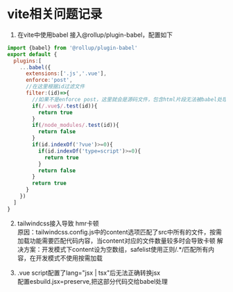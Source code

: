 # vite相关问题记录
1. 在vite中使用babel 接入@rollup/plugin-babel，配置如下
  ```js
  import {babel} from '@rollup/plugin-babel'
  export default {
    plugins:[
      ...babel({
        extensions:['.js','.vue'],
        enforce:'post',
        //在这里根据id过滤文件
        filter:(id)=>{
          //如果不是enforce post，这里就会是源码文件，包含html片段无法被babel处理
          if(/.vue$/.test(id)){
            return true
          }
          if(/node_modules/.test(id)){
            return false
          }
          if(id.indexOf('?vue')>=0){
            if(id.indexOf('type=script')>=0){
              return true
            }
            return false
          }
          return true
        }
      })
    ]
  }
  ```
2. tailwindcss接入导致 hmr卡顿   
  原因：tailwindcss.config.js中的content选项匹配了src中所有的文件，按需加载功能需要匹配代码内容，当content对应的文件数量较多时会导致卡顿
  解决方案：开发模式下content设为空数组，safelist使用正则/.*/匹配所有内容，在开发模式不使用按需加载

3. .vue script配置了lang="jsx | tsx"后无法正确转换jsx   
  配置esbuild.jsx=preserve,把这部分代码交给babel处理